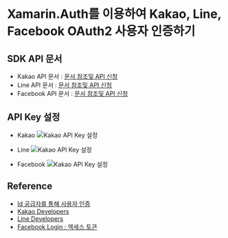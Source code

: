 # Xamarin.Auth를 이용하여 Kakao, Line, Facebook OAuth2 사용자 인증하기

## SDK API 문서
- Kakao API 문서 : [문서 참조및 API 신청][1]
- Line API 문서 : [문서 참조및 API 신청][2]
- Facebook API 문서 : [문서 참조및 API 신청][3]

## API Key 설정
- Kakao
 ![Kakao API Key 설정](https://dongsasubstorage.blob.core.windows.net/images/uploads/KakaoOAuth2.png)

- Line
![Kakao API Key 설정](https://dongsasubstorage.blob.core.windows.net/images/uploads/LineOAuth2.png)

- Facebook
![Kakao API Key 설정](https://dongsasubstorage.blob.core.windows.net/images/uploads/FacebookOAuth2.png)

## Reference
* [Id 공급자를 통해 사용자 인증][0]
* [Kakao Developers][1]
* [Line Developers][2]
* [Facebook Login : 액세스 토큰][1]

[0]:https://docs.microsoft.com/ko-kr/xamarin/xamarin-forms/data-cloud/authentication/oauth
[1]:https://developer.kakao.com/
[2]:https://developers.line.me/en/
[3]:https://developers.facebook.com/docs/facebook-login/access-tokens
